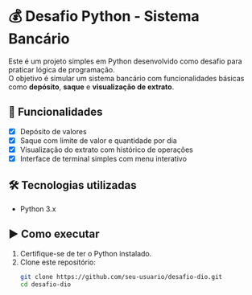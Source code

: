 # 💰 Desafio Python - Sistema Bancário

Este é um projeto simples em Python desenvolvido como desafio para praticar lógica de programação.  
O objetivo é simular um sistema bancário com funcionalidades básicas como **depósito**, **saque** e **visualização de extrato**.

## 📌 Funcionalidades

- [x] Depósito de valores
- [x] Saque com limite de valor e quantidade por dia
- [x] Visualização do extrato com histórico de operações
- [x] Interface de terminal simples com menu interativo

## 🛠 Tecnologias utilizadas

- Python 3.x

## ▶️ Como executar

1. Certifique-se de ter o Python instalado.
2. Clone este repositório:
   ```bash
   git clone https://github.com/seu-usuario/desafio-dio.git
   cd desafio-dio 
